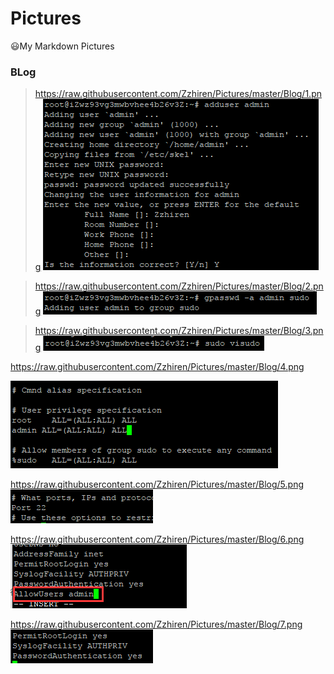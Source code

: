 # Pictures
😃My Markdown Pictures

### BLog
>https://raw.githubusercontent.com/Zzhiren/Pictures/master/Blog/1.png
![image](https://raw.githubusercontent.com/Zzhiren/Pictures/master/Blog/1.png)

>https://raw.githubusercontent.com/Zzhiren/Pictures/master/Blog/2.png
![image](https://raw.githubusercontent.com/Zzhiren/Pictures/master/Blog/2.png)

>https://raw.githubusercontent.com/Zzhiren/Pictures/master/Blog/3.png
![image](https://raw.githubusercontent.com/Zzhiren/Pictures/master/Blog/3.png)

https://raw.githubusercontent.com/Zzhiren/Pictures/master/Blog/4.png

![image](https://raw.githubusercontent.com/Zzhiren/Pictures/master/Blog/4.png)

https://raw.githubusercontent.com/Zzhiren/Pictures/master/Blog/5.png
![image](https://raw.githubusercontent.com/Zzhiren/Pictures/master/Blog/5.png)

https://raw.githubusercontent.com/Zzhiren/Pictures/master/Blog/6.png
![image](https://raw.githubusercontent.com/Zzhiren/Pictures/master/Blog/6.png)

https://raw.githubusercontent.com/Zzhiren/Pictures/master/Blog/7.png
![image](https://raw.githubusercontent.com/Zzhiren/Pictures/master/Blog/7.png)